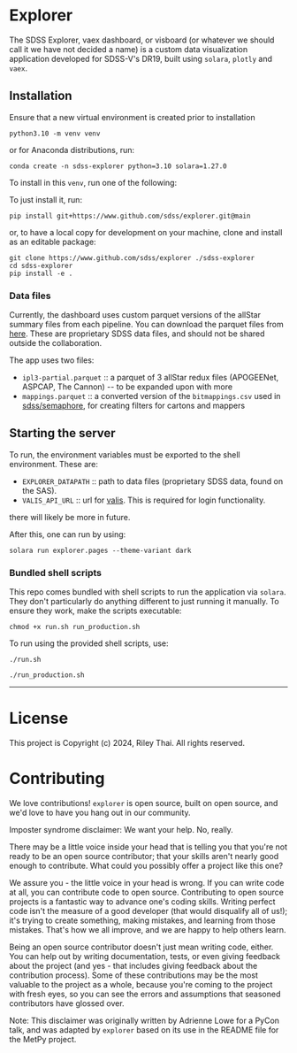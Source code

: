 # Explorer

The SDSS Explorer, vaex dashboard, or visboard (or whatever we should call it we have not decided a name) is a custom data visualization application developed for SDSS-V's DR19, built using `solara`, `plotly` and `vaex`.

## Installation

Ensure that a new virtual environment is created prior to installation
```
python3.10 -m venv venv
```
or for Anaconda distributions, run:
```
conda create -n sdss-explorer python=3.10 solara=1.27.0
```

To install in this `venv`, run one of the following:

To just install it, run:
```
pip install git+https://www.github.com/sdss/explorer.git@main
```
or, to have a local copy for development on your machine, clone and install as an editable package:
```
git clone https://www.github.com/sdss/explorer ./sdss-explorer
cd sdss-explorer
pip install -e .
```

### Data files
Currently, the dashboard uses custom parquet versions of the allStar summary files from each pipeline. You can download the parquet files from [here](https://data.sdss5.org/sas/sdsswork/users/u6054929/). These are proprietary SDSS data files, and should not be shared outside the collaboration.

The app uses two files:
- `ipl3-partial.parquet` :: a parquet of 3 allStar redux files (APOGEENet, ASPCAP, The Cannon) -- to be expanded upon with more
- `mappings.parquet` :: a converted version of the `bitmappings.csv` used in [sdss/semaphore](https://github.com/sdss/semaphore), for creating filters for cartons and mappers

## Starting the server
To run, the environment variables must be exported to the shell environment. These are:

 - `EXPLORER_DATAPATH` :: path to data files (proprietary SDSS data, found on the SAS).
 - `VALIS_API_URL` :: url for [valis](https://www.github.com/sdss/valis). This is required for login functionality.

there will likely be more in future.

After this, one can run by using:
```
solara run explorer.pages --theme-variant dark
```

### Bundled shell scripts
This repo comes bundled with shell scripts to run the application via `solara`. They don't particularly do anything different to just running it manually. To ensure they work, make the scripts executable:
```
chmod +x run.sh run_production.sh
```

To run using the provided shell scripts, use:
```
./run.sh
```

```
./run_production.sh
```


---
# License
This project is Copyright (c) 2024, Riley Thai. All rights reserved.

# Contributing
We love contributions! `explorer` is open source, built on open source, and we'd love to have you hang out in our community.

Imposter syndrome disclaimer: We want your help. No, really.

There may be a little voice inside your head that is telling you that you're not ready to be an open source contributor; that your skills aren't nearly good enough to contribute. What could you possibly offer a project like this one?

We assure you - the little voice in your head is wrong. If you can write code at all, you can contribute code to open source. Contributing to open source projects is a fantastic way to advance one's coding skills. Writing perfect code isn't the measure of a good developer (that would disqualify all of us!); it's trying to create something, making mistakes, and learning from those mistakes. That's how we all improve, and we are happy to help others learn.

Being an open source contributor doesn't just mean writing code, either. You can help out by writing documentation, tests, or even giving feedback about the project (and yes - that includes giving feedback about the contribution process). Some of these contributions may be the most valuable to the project as a whole, because you're coming to the project with fresh eyes, so you can see the errors and assumptions that seasoned contributors have glossed over.

Note: This disclaimer was originally written by Adrienne Lowe for a PyCon talk, and was adapted by `explorer` based on its use in the README file for the MetPy project.
